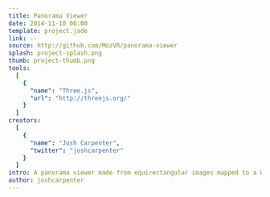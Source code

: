 ```yaml
---
title: Panorama Viewer
date: 2014-11-10 06:00
template: project.jade
link: --
source: http://github.com/MozVR/panorama-viewer
splash: project-splash.png
thumb: project-thumb.png
tools:
  [
    {
      "name": "Three.js",
      "url": "http://threejs.org/"
    }
  ]
creators:
  [
    {
      "name": "Josh Carpenter",
      "twitter": "joshcarpenter"
    }
  ]
intro: A panorama viewer made from equirectangular images mapped to a WebGL sphere that surrounds the user.
author: joshcarpenter
---
```


